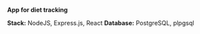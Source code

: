 <b>App for diet tracking</b>

<b>Stack:</b> NodeJS, Express.js, React
<b>Database:</b> PostgreSQL, plpgsql
